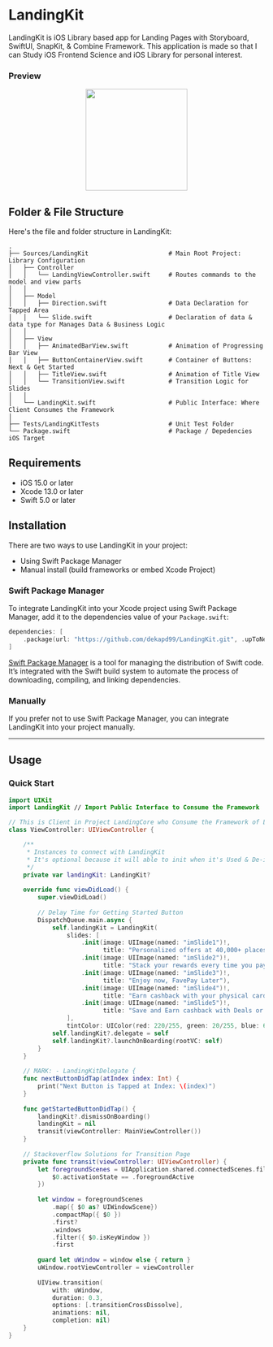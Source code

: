 # LandingKit
LandingKit is iOS Library based app for Landing Pages with Storyboard, SwiftUI, SnapKit, & Combine Framework. This application is made so that I can Study iOS Frontend Science and iOS Library for personal interest.

### Preview
<p align="center">
  <a href="#" target="_blank"><img src="1.png" width="200"></a>
</p>

<!-- ABOUT THE FILE & FOLDER STRUCTURE -->
## Folder & File Structure
Here's the file and folder structure in LandingKit:

    .
    ├── Sources/LandingKit                      # Main Root Project: Library Configuration
    │   ├── Controller                          
    │   │   └── LandingViewController.swift     # Routes commands to the model and view parts
    │   │
    │   ├── Model
    │   │   ├── Direction.swift                 # Data Declaration for Tapped Area
    │   │   └── Slide.swift                     # Declaration of data & data type for Manages Data & Business Logic
    │   │
    │   ├── View
    │   │   ├── AnimatedBarView.swift           # Animation of Progressing Bar View
    │   │   ├── ButtonContainerView.swift       # Container of Buttons: Next & Get Started
    │   │   ├── TitleView.swift                 # Animation of Title View
    │   │   └── TransitionView.swift            # Transition Logic for Slides
    │   │
    │   └── LandingKit.swift                    # Public Interface: Where Client Consumes the Framework
    │
    ├── Tests/LandingKitTests                   # Unit Test Folder
    └── Package.swift                           # Package / Depedencies iOS Target

## Requirements

- iOS 15.0 or later
- Xcode 13.0 or later
- Swift 5.0 or later

## Installation
There are two ways to use LandingKit in your project:
- Using Swift Package Manager
- Manual install (build frameworks or embed Xcode Project)

### Swift Package Manager

To integrate LandingKit into your Xcode project using Swift Package Manager, add it to the dependencies value of your `Package.swift`:

```swift
dependencies: [
    .package(url: "https://github.com/dekapd99/LandingKit.git", .upToNextMajor(from: "1.0.0"))
]
```

[Swift Package Manager](https://swift.org/package-manager/) is a tool for managing the distribution of Swift code. It’s integrated with the Swift build system to automate the process of downloading, compiling, and linking dependencies.

### Manually

If you prefer not to use Swift Package Manager, you can integrate LandingKit into your project manually.

---

## Usage

### Quick Start

```swift
import UIKit
import LandingKit // Import Public Interface to Consume the Framework

// This is Client in Project LandingCore who Consume the Framework of LandingKit Package
class ViewController: UIViewController {

    /**
     * Instances to connect with LandingKit
     * It's optional because it will able to init when it's Used & De-init when it isn't Used to free up space
     */
    private var landingKit: LandingKit?
    
    override func viewDidLoad() {
        super.viewDidLoad()
        
        // Delay Time for Getting Started Button
        DispatchQueue.main.async {
            self.landingKit = LandingKit(
                slides: [
                    .init(image: UIImage(named: "imSlide1")!,
                          title: "Personalized offers at 40,000+ places"),
                    .init(image: UIImage(named: "imSlide2")!,
                          title: "Stack your rewards every time you pay"),
                    .init(image: UIImage(named: "imSlide3")!,
                          title: "Enjoy now, FavePay Later"),
                    .init(image: UIImage(named: "imSlide4")!,
                          title: "Earn cashback with your physical card"),
                    .init(image: UIImage(named: "imSlide5")!,
                          title: "Save and Earn cashback with Deals or eCards")
                ],
                tintColor: UIColor(red: 220/255, green: 20/255, blue: 60/255, alpha: 1.0))
            self.landingKit?.delegate = self
            self.landingKit?.launchOnBoarding(rootVC: self)
        }
    }
  
    // MARK: - LandingKitDelegate {
    func nextButtonDidTap(atIndex index: Int) {
        print("Next Button is Tapped at Index: \(index)")
    }
    
    func getStartedButtonDidTap() {
        landingKit?.dismissOnBoarding()
        landingKit = nil
        transit(viewController: MainViewController())
    }
    
    // Stackoverflow Solutions for Transition Page
    private func transit(viewController: UIViewController) {
        let foregroundScenes = UIApplication.shared.connectedScenes.filter({
            $0.activationState == .foregroundActive
        })
        
        let window = foregroundScenes
            .map({ $0 as? UIWindowScene})
            .compactMap({ $0 })
            .first?
            .windows
            .filter({ $0.isKeyWindow })
            .first
        
        guard let uWindow = window else { return }
        uWindow.rootViewController = viewController
        
        UIView.transition(
            with: uWindow,
            duration: 0.3,
            options: [.transitionCrossDissolve],
            animations: nil,
            completion: nil)
    }
}
```
